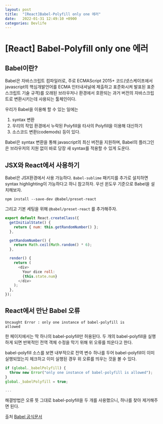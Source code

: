 ```yaml
---
layout: post
title:  "[React]Babel-Polyfill only one 에러"
date:   2022-01-31 12:49:10 +0900
categories: Devlife
---
```


# [React] Babel-Polyfill only one 에러
## Babel이란? 
Babel은 자바스크립트 컴파일러로, 주로 ECMAScript 2015+ 코드(넷스케이프에서 javascript의 핵심개발언어를 ECMA 인터내셔널에 제출하고 표준화시켜 발표된 표준 스크립트 기술 규격)를 오래된 브라우저나
환경에서 호환되는 과거 버전의 자바스크립트로 변환시키는데 사용되는 툴체인이다.

우리가 Babel을 이용해 할 수 있는 일에는 
 1. syntax 변환 
 2. 우리의 작업 환경에서 누락된 Polyfill을 타사의 Polyfill을 이용해 대신하기 
 3. 소스코드 변환(codemods) 등이 있다.

Babel은 syntax 변환을 통해 javascript의 최신 버전을 지원하며, Babel의 플러그인은 브라우저의 지원 없이 바로 당장 새 syntax를 적용할 수 있게 도운다.

## JSX와 React에서 사용하기
Babel은 JSX환경에서 사용 가능하다. `Babel-sublime` 패키지를 추가로 설치하면 syntax highlighting이 가능하다고 하니 참고하자.
우선 윈도우 기준으로 Babel을 설치해보자. 
```
npm install --save-dev @babel/preset-react
```
그리고 기본 세팅을 위해 `@babel/preset-react` 를 추가해주자.
```javascript
export default React.createClass({
  getInitialState() {
    return { num: this.getRandomNumber() };
  },

  getRandomNumber() {
    return Math.ceil(Math.random() * 6);
  },

  render() {
    return (
      <div>
        Your dice roll:
        {this.state.num}
      </div>
    );
  },
});
```

## React에서 만난 Babel 오류
<code>Uncaught Error : only one instance of babel-polyfill is allowed</code>

한 페이지에서는 딱 하나의 babel-polyfill만 허용된다. 두 개의 babel-polyfill을 실행하게 되면 반복적인 전역 객체 수정을 막기 위해 위 오류를 띄운다고 한다.

babel-polyfill 소스를 보면 내부적으로 전역 변수 하나를 두어 babel-polyfill이 이미 실행되었는지 체크하고 이미 실행된 경우 위 오류를 띄우는 것을 볼 수 있다.
```javascript
if (global._babelPolyfill) {
  throw new Error("only one instance of babel-polyfill is allowed");
}
global._babelPolyfill = true;

...
```
해결방법은 오류 뜻 그대로 babel-polyfill을 두 개를 사용했으니, 하나를 찾아 제거해주면 된다.

출처 [Babel 공식문서][Babel-공식문서]

[Babel-공식문서]:https://babeljs.io/docs/en/